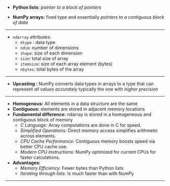 - **Python lists**: *pointer to a block of pointers*

- **NumPy arrays:** fixed type and essentially *pointers to a contiguous block of data*

___
- `ndarray` attributes:
	- `dtype` : data type
	- `ndim`: number of dimensions
	- `shape`: size of each dimension
	- `size`: total size of array
	- `itemsize`: size of each array element (bytes)
	- `nbytes`: total bytes of the array

___
- **Upcasting :** NumPy converts data types in arrays to a type that can represent *all values accurately* typically the one with *higher precision*
___

- **Homogenous:** All elements in a data structure are the same
- **Contiguous:** elements are stored in adjacent memory locations
- **Fundamental difference:** ndarray is stored in a homogeneous and contiguous block of memory
	- *C Language:* Array computations are done in C for speed.
	- *Simplified Operations:* Direct memory access simplifies arithmetic across elements.
	- *CPU Cache Performance:* Contiguous memory boosts speed via better CPU cache use.
	- *Modern CPU Instructions:* NumPy optimized for current CPUs for faster calculations.
- **Advantages:**
	- *Memory Efficiency:* Fewer bytes than Python lists
	- *Iterating through lists:* Is much faster than with NumPy
___


